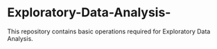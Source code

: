 # Exploratory-Data-Analysis-
This repository contains basic operations required for Exploratory Data Analysis.
